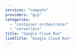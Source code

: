 ```yaml
---
services: "compute"
providers: "gcp"
categories:
  - "container orchestrator"
  - "serverless"
title: "Google Cloud Run"
linkTitle: "Google Cloud Run"
---
```

